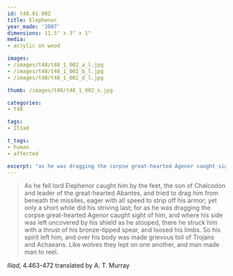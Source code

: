 ```yaml
---
id: t48.01.002
title: Elephenor
year_made: '2007'
dimensions: 11.5" x 3" x 1"
media:
- acrylic on wood

images:
- /images/t48/t48_1_002_a_l.jpg
- /images/t48/t48_1_002_b_l.jpg
- /images/t48/t48_1_002_d_l.jpg

thumb: /images/t48/t48_1_002_s.jpg

categories:
- t48

tags:
- Iliad

t_tags:
- human
- affected

excerpt: "as he was dragging the corpse great-hearted Agenor caught sight of him, and where his side was left uncovered by his shield as he stooped, there he struck him with a thrust of his bronze-tipped spear, and loosed his limbs. So his spirit left him, and over his body was made grievous toil of Trojans and Achaeans. Like wolves they lept on one another, and man made man to reel."
---
```


> As he fell lord Elephenor caught him by the feet, the son of Chalcodon and leader of the great-hearted Abantes, and tried to drag him from beneath the missiles, eager with all speed to strip off his armor; yet only a short while did his striving last; for as he was dragging the corpse great-hearted Agenor caught sight of him, and where his side was left uncovered by his shield as he stooped, there he struck him with a thrust of his bronze-tipped spear, and loosed his limbs. So his spirit left him, and over his body was made grievous toil of Trojans and Achaeans. Like wolves they lept on one another, and man made man to reel.

_Iliad_, 4.463-472 translated by A. T. Murray
